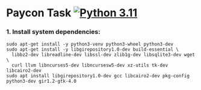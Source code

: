 # Paycon Task [![Python 3.11](https://img.shields.io/badge/python-3.11-blue.svg)](https://www.python.org/downloads/release/python-311/)

### 1. Install system dependencies:
```shell
sudo apt-get install -y python3-venv python3-wheel python3-dev
sudo apt-get install -y libgirepository1.0-dev build-essential \
  libbz2-dev libreadline-dev libssl-dev zlib1g-dev libsqlite3-dev wget \
  curl llvm libncurses5-dev libncursesw5-dev xz-utils tk-dev libcairo2-dev
sudo apt install libgirepository1.0-dev gcc libcairo2-dev pkg-config python3-dev gir1.2-gtk-4.0
```
